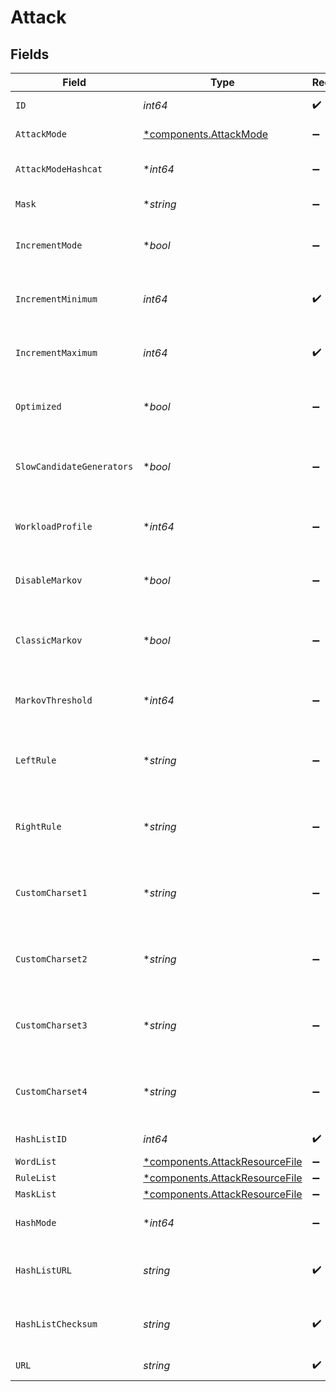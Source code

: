 # Attack


## Fields

| Field                                                                           | Type                                                                            | Required                                                                        | Description                                                                     |
| ------------------------------------------------------------------------------- | ------------------------------------------------------------------------------- | ------------------------------------------------------------------------------- | ------------------------------------------------------------------------------- |
| `ID`                                                                            | *int64*                                                                         | :heavy_check_mark:                                                              | The id of the attack                                                            |
| `AttackMode`                                                                    | [*components.AttackMode](../../models/components/attackmode.md)                 | :heavy_minus_sign:                                                              | Attack mode name                                                                |
| `AttackModeHashcat`                                                             | **int64*                                                                        | :heavy_minus_sign:                                                              | hashcat attack mode                                                             |
| `Mask`                                                                          | **string*                                                                       | :heavy_minus_sign:                                                              | A hashcat mask string                                                           |
| `IncrementMode`                                                                 | **bool*                                                                         | :heavy_minus_sign:                                                              | Enable hashcat increment mode                                                   |
| `IncrementMinimum`                                                              | *int64*                                                                         | :heavy_check_mark:                                                              | The start of the increment range                                                |
| `IncrementMaximum`                                                              | *int64*                                                                         | :heavy_check_mark:                                                              | The end of the increment range                                                  |
| `Optimized`                                                                     | **bool*                                                                         | :heavy_minus_sign:                                                              | Enable hashcat optimized mode                                                   |
| `SlowCandidateGenerators`                                                       | **bool*                                                                         | :heavy_minus_sign:                                                              | Enable hashcat slow candidate generators                                        |
| `WorkloadProfile`                                                               | **int64*                                                                        | :heavy_minus_sign:                                                              | The hashcat workload profile                                                    |
| `DisableMarkov`                                                                 | **bool*                                                                         | :heavy_minus_sign:                                                              | Disable hashcat markov mode                                                     |
| `ClassicMarkov`                                                                 | **bool*                                                                         | :heavy_minus_sign:                                                              | Enable hashcat classic markov mode                                              |
| `MarkovThreshold`                                                               | **int64*                                                                        | :heavy_minus_sign:                                                              | The hashcat markov threshold                                                    |
| `LeftRule`                                                                      | **string*                                                                       | :heavy_minus_sign:                                                              | The left-hand rule for combinator attacks                                       |
| `RightRule`                                                                     | **string*                                                                       | :heavy_minus_sign:                                                              | The right-hand rule for combinator attacks                                      |
| `CustomCharset1`                                                                | **string*                                                                       | :heavy_minus_sign:                                                              | Custom charset 1 for hashcat mask attacks                                       |
| `CustomCharset2`                                                                | **string*                                                                       | :heavy_minus_sign:                                                              | Custom charset 2 for hashcat mask attacks                                       |
| `CustomCharset3`                                                                | **string*                                                                       | :heavy_minus_sign:                                                              | Custom charset 3 for hashcat mask attacks                                       |
| `CustomCharset4`                                                                | **string*                                                                       | :heavy_minus_sign:                                                              | Custom charset 4 for hashcat mask attacks                                       |
| `HashListID`                                                                    | *int64*                                                                         | :heavy_check_mark:                                                              | The id of the hash list                                                         |
| `WordList`                                                                      | [*components.AttackResourceFile](../../models/components/attackresourcefile.md) | :heavy_minus_sign:                                                              | N/A                                                                             |
| `RuleList`                                                                      | [*components.AttackResourceFile](../../models/components/attackresourcefile.md) | :heavy_minus_sign:                                                              | N/A                                                                             |
| `MaskList`                                                                      | [*components.AttackResourceFile](../../models/components/attackresourcefile.md) | :heavy_minus_sign:                                                              | N/A                                                                             |
| `HashMode`                                                                      | **int64*                                                                        | :heavy_minus_sign:                                                              | The hashcat hash mode                                                           |
| `HashListURL`                                                                   | *string*                                                                        | :heavy_check_mark:                                                              | The download URL for the hash list                                              |
| `HashListChecksum`                                                              | *string*                                                                        | :heavy_check_mark:                                                              | The MD5 checksum of the hash list                                               |
| `URL`                                                                           | *string*                                                                        | :heavy_check_mark:                                                              | The URL to the attack                                                           |